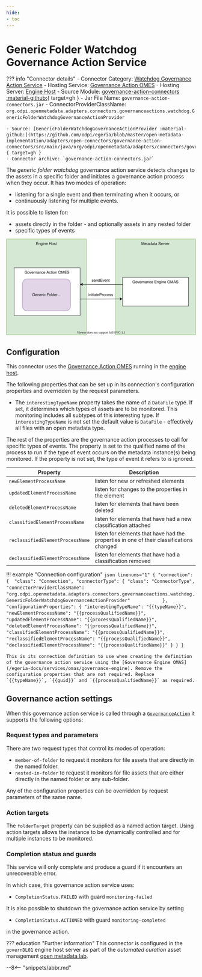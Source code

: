 ```yaml
---
hide:
- toc
---
```


<!-- SPDX-License-Identifier: CC-BY-4.0 -->
<!-- Copyright Contributors to the Egeria project. -->

# Generic Folder Watchdog Governance Action Service

??? info "Connector details"
    - Connector Category: [Watchdog Governance Action Service](/egeria-docs/frameworks/gaf/#watchdog-governance-service)
    - Hosting Service: [Governance Action OMES](/egeria-docs/services/omes/governance-action)
    - Hosting Server: [Engine Host](/egeria-docs/concepts/engine-host)
    - Source Module: [governance-action-connectors :material-github:](../../../open-metadata-implementation/adapters/open-connectors/governance-action-connectors){ target=gh }
    - Jar File Name: `governance-action-connectors.jar`
    - ConnectorProviderClassName: `org.odpi.openmetadata.adapters.connectors.governanceactions.watchdog.GenericFolderWatchdogGovernanceActionProvider`
 
    - Source: [GenericFolderWatchdogGovernanceActionProvider :material-github:](https://github.com/odpi/egeria/blob/master/open-metadata-implementation/adapters/open-connectors/governance-action-connectors/src/main/java/org/odpi/openmetadata/adapters/connectors/governanceactions/watchdog/GenericFolderWatchdogGovernanceActionProvider.java){ target=gh }
    - Connector archive: `governance-action-connectors.jar`

The *generic folder watchdog* governance action service detects changes to the assets in a specific folder and initiates a governance action process when they occur. It has two modes of operation: 

- listening for a single event and then terminating when it occurs, or
- continuously listening for multiple events.

It is possible to listen for:

- assets directly in the folder - and optionally assets in any nested folder
- specific types of events

![Operation of generic folder watchdog governance action service](generic-folder-watchdog-governance-action-service.svg)

## Configuration

This connector uses the [Governance Action OMES](/egeria-docs/services/omes/governance-action) running in the [engine host](/egeria-docs/concepts/engine-host).

The following properties that can be set up in its connection's configuration properties and overridden by the request parameters.

- The `interestingTypeName` property takes the name of a `DataFile` type. If set, it determines which types of assets are to be monitored. This monitoring includes all subtypes of this interesting type. If `interestingTypeName` is not set the default value is `DataFile` - effectively all files with an open metadata type.

The rest of the properties are the governance action processes to call for specific types of events. The property is set to the qualified name of the process to run if the type of event occurs on the metadata instance(s) being monitored. If the property is not set, the type of event it refers to is ignored.

| Property | Description |
|---|---|
| `newElementProcessName` | listen for new or refreshed elements |
| `updatedElementProcessName` | listen for changes to the properties in the element |
| `deletedElementProcessName` | listen for elements that have been deleted |
| `classifiedElementProcessName` | listen for elements that have had a new classification attached |
| `reclassifiedElementProcessName` | listen for elements that have had the properties in one of their classifications changed |
| `declassifiedElementProcessName` | listen for elements that have had a classification removed |

!!! example "Connection configuration"
    ```json linenums="1"
    {
      "connection": { 
        "class": "Connection",
        "connectorType": {
          "class": "ConnectorType",
          "connectorProviderClassName": "org.odpi.openmetadata.adapters.connectors.governanceactions.watchdog.GenericFolderWatchdogGovernanceActionProvider"           
        },
        "configurationProperties": {
          "interestingTypeName": "{{typeName}}",
          "newElementProcessName": "{{processQualifiedName}}",
          "updatedElementProcessName": "{{processQualifiedName}}",
          "deletedElementProcessName": "{{processQualifiedName}}",
          "classifiedElementProcessName": "{{processQualifiedName}}",
          "reclassifiedElementProcessName": "{{processQualifiedName}}",
          "declassifiedElementProcessName": "{{processQualifiedName}}"
        }
      }
    }
    ```

    This is its connection definition to use when creating the definition of the governance action service using the [Governance Engine OMAS](/egeria-docs/services/omas/governance-engine). Remove the configuration properties that are not required. Replace `{{typeName}}`, `{{guid}}` and `{{processQualifiedName}}` as required.

## Governance action settings

When this governance action service is called through a [`GovernanceAction`](/egeria-docs/types/4/0463-governance-actions/#governanceaction) it supports the following options:

### Request types and parameters

There are two request types that control its modes of operation:

- `member-of-folder` to request it monitors for file assets that are directly in the named folder.
- `nested-in-folder` to request it monitors for file assets that are either directly in the named folder or any sub-folder.

Any of the configuration properties can be overridden by request parameters of the same name.

### Action targets

The `folderTarget` property can be supplied as a named action target. Using action targets allows the instance to be dynamically controlled and for multiple instances to be monitored.

### Completion status and guards

This service will only complete and produce a guard if it encounters an unrecoverable error.

In which case, this governance action service uses:

- `CompletionStatus.FAILED` with guard `monitoring-failed` 

It is also possible to shutdown the governance action service by setting

- `CompletionStatus.ACTIONED` with guard `monitoring-completed` 

in the governance action.

??? education "Further information"
    This connector is configured in the `governDL01` engine host server as part of the *automated curation* asset management [open metadata lab](/egeria-docs/education/open-metadata-labs).

--8<-- "snippets/abbr.md"
